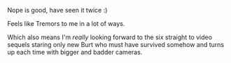 Nope is good, have seen it twice :)

Feels like Tremors to me in a lot of ways.

Which also means I'm *really* looking forward to the six straight to video sequels staring only new Burt who must have survived somehow and turns up each time with bigger and badder cameras. 